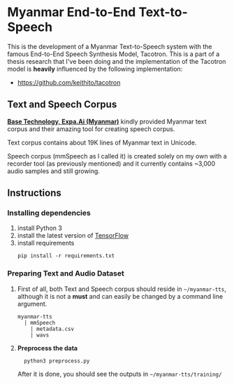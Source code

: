 # Myanmar End-to-End Text-to-Speech

This is the development of a Myanmar Text-to-Speech system with the famous End-to-End Speech Synthesis Model, Tacotron. This is a part of a thesis research that I've been doing and the implementation of the Tacotron model is **heavily** influenced by the following implementation:

* https://github.com/keithito/tacotron

## Text and Speech Corpus

**[Base Technology, Expa.Ai (Myanmar)](https://expa.ai)** kindly provided Myanmar text corpus and their amazing tool for creating speech corpus.

Text corpus contains about 19K lines of Myanmar text in Unicode.

Speech corpus (mmSpeech as I called it) is created solely on my own with a recorder tool (as previously mentioned) and it currently contains ~3,000 audio samples and still growing.

## Instructions

### Installing dependencies

1.  install Python 3
2.  install the latest version of [TensorFlow](https://www.tensorflow.org/install/)
3.  install requirements
    ```
    pip install -r requirements.txt
    ```

### Preparing Text and Audio Dataset

1.  First of all, both Text and Speech corpus should reside in `~/myanmar-tts`, although it is not a **must** and can easily be changed by a command line argument.
    ```
    myanmar-tts
      | mmSpeech
        | metadata.csv
        | wavs
    ```

2.  **Preprocess the data**
    ```
      python3 preprocess.py
    ```
    After it is done, you should see the outputs in `~/myanmar-tts/training/`
